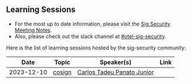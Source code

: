 ##  Learning Sessions

- For the most up to date information, please visit the [Sig Security Meeting Notes](https://docs.google.com/document/d/1P2xejC7lEkOV_Z-8E0oZPXLK5HOnUPNuRqKP0ZQ5fpg).
- Also, please check out the slack channel at [#otel-sig-security](https://cloud-native.slack.com/archives/C05A85QC281).

Here is the list of learning sessions hosted by the sig-security community:

| **Date**   | **Topic**                                                              | **Speaker(s)**                                                                                          | **Link**                                     |
| ---------- | :--------------------------------------------------------------------: | ------------------------------------------------------------------------------------------------------- | :------------------------------------------: |
| 2023-12-10 | [cosign](https://github.com/sigstore/cosign)                           | [Carlos Tadeu Panato Junior](https://github.com/cpanato)                                                |                                              |

